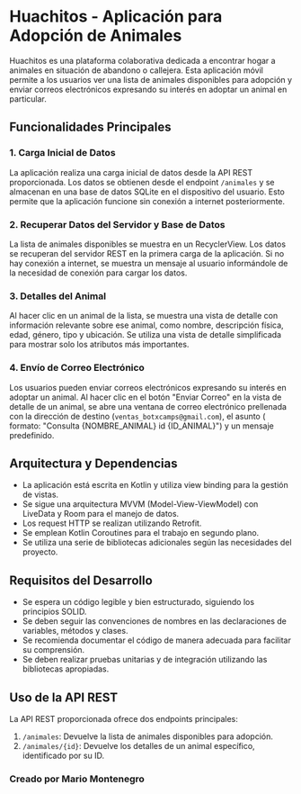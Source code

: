 # Huachitos - Aplicación para Adopción de Animales

Huachitos es una plataforma colaborativa dedicada a encontrar hogar a animales en situación de
abandono o callejera. Esta aplicación móvil permite a los usuarios ver una lista de animales
disponibles para adopción y enviar correos electrónicos expresando su interés en adoptar un animal
en particular.

## Funcionalidades Principales

### 1. Carga Inicial de Datos

La aplicación realiza una carga inicial de datos desde la API REST proporcionada. Los datos se
obtienen desde el endpoint `/animales` y se almacenan en una base de datos SQLite en el dispositivo
del usuario. Esto permite que la aplicación funcione sin conexión a internet posteriormente.

### 2. Recuperar Datos del Servidor y Base de Datos

La lista de animales disponibles se muestra en un RecyclerView. Los datos se recuperan del servidor
REST en la primera carga de la aplicación. Si no hay conexión a internet, se muestra un mensaje al
usuario informándole de la necesidad de conexión para cargar los datos.

### 3. Detalles del Animal

Al hacer clic en un animal de la lista, se muestra una vista de detalle con información relevante
sobre ese animal, como nombre, descripción física, edad, género, tipo y ubicación. Se utiliza una
vista de detalle simplificada para mostrar solo los atributos más importantes.

### 4. Envío de Correo Electrónico

Los usuarios pueden enviar correos electrónicos expresando su interés en adoptar un animal. Al hacer
clic en el botón "Enviar Correo" en la vista de detalle de un animal, se abre una ventana de correo
electrónico prellenada con la dirección de destino (`ventas_botxcamps@gmail.com`), el asunto (
formato: "Consulta {NOMBRE_ANIMAL} id {ID_ANIMAL}") y un mensaje predefinido.

## Arquitectura y Dependencias

- La aplicación está escrita en Kotlin y utiliza view binding para la gestión de vistas.
- Se sigue una arquitectura MVVM (Model-View-ViewModel) con LiveData y Room para el manejo de datos.
- Los request HTTP se realizan utilizando Retrofit.
- Se emplean Kotlin Coroutines para el trabajo en segundo plano.
- Se utiliza una serie de bibliotecas adicionales según las necesidades del proyecto.

## Requisitos del Desarrollo

- Se espera un código legible y bien estructurado, siguiendo los principios SOLID.
- Se deben seguir las convenciones de nombres en las declaraciones de variables, métodos y clases.
- Se recomienda documentar el código de manera adecuada para facilitar su comprensión.
- Se deben realizar pruebas unitarias y de integración utilizando las bibliotecas apropiadas.

## Uso de la API REST

La API REST proporcionada ofrece dos endpoints principales:

1. `/animales`: Devuelve la lista de animales disponibles para adopción.
2. `/animales/{id}`: Devuelve los detalles de un animal específico, identificado por su ID.

### Creado por Mario Montenegro
